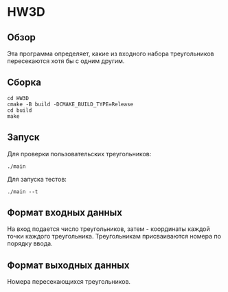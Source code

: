 # HW3D

## Обзор

Эта программа определяет, какие из входного набора треугольников пересекаются хотя бы с одним другим.

## Сборка
```
cd HW3D
cmake -B build -DCMAKE_BUILD_TYPE=Release
cd build
make
```

## Запуск
Для проверки пользовательских треугольников:
```
./main
```

Для запуска тестов:
```
./main --t
```

## Формат входных данных
На вход подается число треугольников, затем - координаты каждой точки каждого треугольника. Треугольникам присваиваются номера по порядку ввода.

## Формат выходных данных
Номера пересекающихся треугольников.

